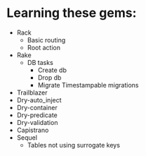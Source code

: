 # Learning these gems:
* Rack
    * Basic routing
    * Root action
* Rake
    * DB tasks
        * Create db
        * Drop db
        * Migrate Timestampable migrations
* Trailblazer
* Dry-auto_inject
* Dry-container
* Dry-predicate
* Dry-validation
* Capistrano
* Sequel
    * Tables not using surrogate keys
